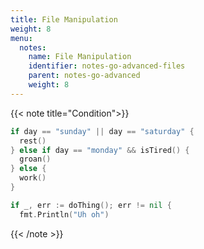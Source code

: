 ```yaml
---
title: File Manipulation
weight: 8
menu:
  notes:
    name: File Manipulation
    identifier: notes-go-advanced-files
    parent: notes-go-advanced
    weight: 8
---
```


<!-- Condition -->
{{< note title="Condition">}}

```go
if day == "sunday" || day == "saturday" {
  rest()
} else if day == "monday" && isTired() {
  groan()
} else {
  work()
}
```

```go
if _, err := doThing(); err != nil {
  fmt.Println("Uh oh")
```

{{< /note >}}